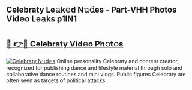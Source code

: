 ## Celebraty Le𝚊k𝚎d N𝚞𝚍es - Part-VHH Photos Vid𝚎o Le𝚊ks p1lN1

# <h2><a href="http://fbetigu.evod.top/?m=Celebraty">🔗 👉🔴 Celebraty Vid𝚎o Ph𝚘t𝚘s</a></h2>

[![Celebraty N𝚞d𝚎s](https://i.imgur.com/8V9OHl7.gif)](http://fbetigu.evod.top/?m=Celebraty)
Online personality Celebraty and content creator, recognized for publishing dance and lifestyle material through solo and collaborative dance routines and mini vlogs. Public figures Celebraty are often seen as targets of political attacks. 
